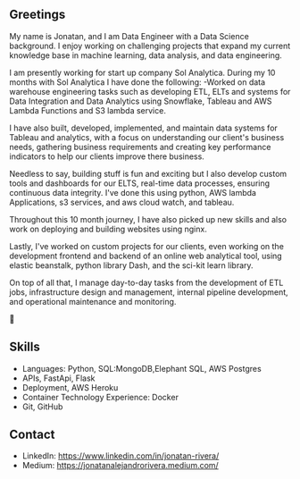 ## Greetings

My name is Jonatan, and I am Data Engineer with a Data Science background. I enjoy working on challenging projects that expand my current knowledge base in machine learning, data analysis, and data engineering. 

I am presently working for start up company Sol Analytica. During my 10 months with Sol Analytica I have done the following: -Worked on data warehouse engineering tasks such as developing ETL, ELTs and systems for Data Integration and Data Analytics using Snowflake, Tableau and AWS Lambda Functions and S3 lambda service.

I have also built, developed, implemented, and maintain data systems for Tableau and analytics, with a focus on understanding our client's business needs, gathering business requirements and creating key performance indicators to help our clients improve there business.

Needless to say, building stuff is fun and exciting but I also develop custom tools and dashboards for our ELTS, real-time data processes, ensuring continuous data integrity. I've done this using python, AWS lambda Applications, s3 services, and aws cloud watch, and tableau.

Throughout this 10 month journey, I have also picked up new skills and also work on deploying and building websites using nginx.

Lastly, I've worked on custom projects for our clients, even working on the development frontend and backend of an online web analytical tool, using elastic beanstalk, python library Dash, and the sci-kit learn library.

On top of all that, I manage day-to-day tasks from the development of ETL jobs, infrastructure design and management, internal pipeline development, and operational maintenance and monitoring.


 
👋

## Skills
- Languages: Python, SQL:MongoDB,Elephant SQL, AWS Postgres
- APIs, FastApi, Flask
- Deployment, AWS Heroku
- Container Technology Experience: Docker
- Git, GitHub

## Contact
- LinkedIn: https://www.linkedin.com/in/jonatan-rivera/
- Medium: https://jonatanalejandrorivera.medium.com/
